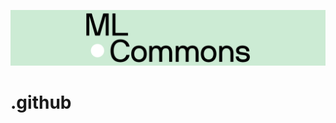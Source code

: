 [![MLCommons](https://github.com/mlcommons/.github/blob/f6725d570b2318b50deb58580800afc01e094654/images/mlc_black_white_green_background_banner_long.png)](https://mlcommons.org)

# .github
